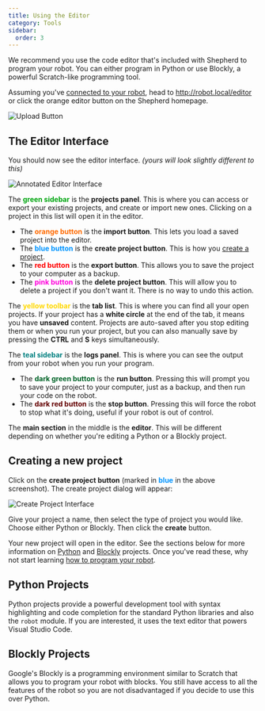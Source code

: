 ```yaml
---
title: Using the Editor
category: Tools
sidebar:
  order: 3
---
```

We recommend you use the code editor that's included with Shepherd to program your robot. You can either program in Python or use Blockly, a powerful Scratch-like programming tool.

Assuming you've [connected to your robot](/tools/connecting.md), head to <http://robot.local/editor> or click the orange
editor button on the Shepherd homepage.

![Upload Button](/images/shepherd-editor.png)

## The Editor Interface

You should now see the editor interface. _(yours will look slightly different to this)_

![Annotated Editor Interface](/images/shepherd-editor-annotated.png)

The **<span style="color: #00A510">green sidebar</span>** is the **projects panel**. This is where you can access or
export your existing projects, and create or import new ones. Clicking on a project in this list will open it in the
editor.

* The **<span style="color: #FF6A00">orange button</span>** is the **import button**. This lets you load a saved project
  into the editor.
* The **<span style="color: #0094FF">blue button</span>** is the **create project button**. This is how you
  [create a project](#creating-a-new-project).
* The **<span style="color: #FF0000">red button</span>** is the **export button**. This allows you to save the project
  to your computer as a backup.
* The **<span style="color: #FF00DC">pink button</span>** is the **delete project button**. This will allow you to
  delete a project if you don't want it. There is no way to undo this action.

The **<span style="color: #FFD800">yellow toolbar</span>** is the **tab list**. This is where you can find all your open
projects. If your project has a **white circle** at the end of the tab, it means you have **unsaved** content. Projects are
auto-saved after you stop editing them or when you run your project, but you can also manually save by pressing the **CTRL**
and **S** keys simultaneously.

The **<span style="color: #007F7F">teal sidebar</span>** is the **logs panel**. This is where you can see the output
from your robot when you run your program.

* The **<span style="color: #006327">dark green button</span>** is the **run button**. Pressing this will prompt you to
  save your project to your computer, just as a backup, and then run your code on the robot.
* The **<span style="color: #630000">dark red button</span>** is the **stop button**. Pressing this will force the robot
  to stop what it's doing, useful if your robot is out of control.

The **main section** in the middle is the **editor**. This will be different depending on whether you're editing a Python or a
Blockly project.

## Creating a new project

Click on the **create project button** (marked in **<span style="color: #0094FF">blue</span>** in the above screenshot).
The create project dialog will appear:

![Create Project Interface](/images/shepherd-editor-create-project.png)

Give your project a name, then select the type of project you would like. Choose either Python or Blockly. Then click the **create** button.

Your new project will open in the editor. See the sections below for more information on [Python](#python-projects) and
[Blockly](#blockly-projects) projects. Once you've read these, why not start learning [how to program your robot](/programming/init-robot.md). 

## Python Projects

Python projects provide a powerful development tool with syntax highlighting and code completion for the standard Python libraries and also the `robot` module. If you are interested, it uses the text editor that powers Visual Studio Code.

## Blockly Projects

Google's Blockly is a programming environment similar to Scratch that allows you to program your robot with blocks. You still have access to all the features of the robot so you are not disadvantaged if you decide to use this over Python.

